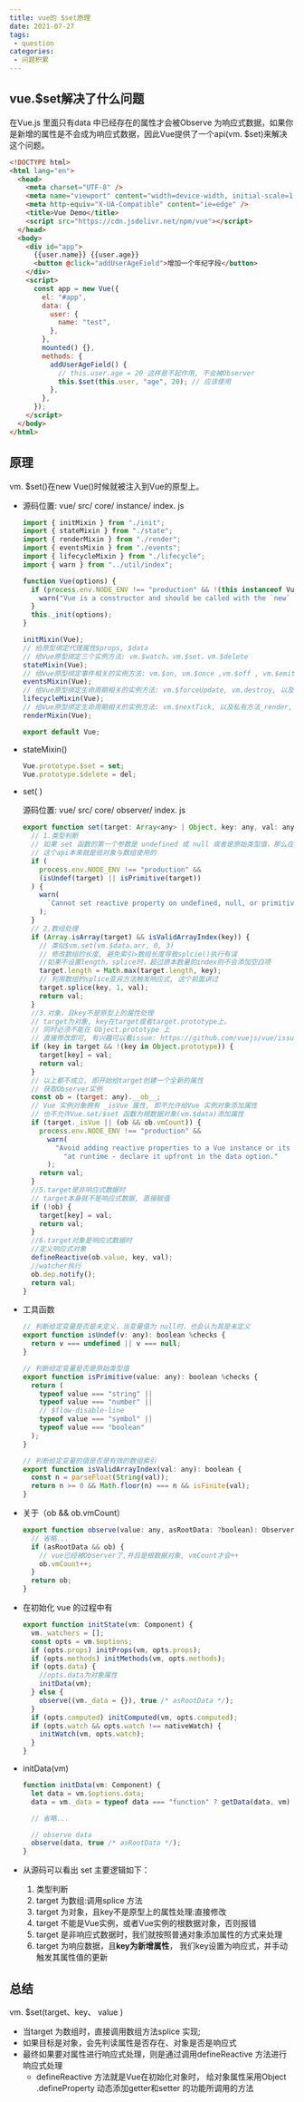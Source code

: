 ```yaml
---
title: vue的 $set原理
date: 2021-07-27
tags:
 - question
categories:
 - 问题积累
---
```


## vue.$set解决了什么问题

在Vue.js 里面只有data 中已经存在的属性才会被Observe 为响应式数据，如果你是新增的属性是不会成为响应式数据，因此Vue提供了一个api(vm. $set)来解决这个问题。

```html
<!DOCTYPE html>
<html lang="en">
  <head>
    <meta charset="UTF-8" />
    <meta name="viewport" content="width=device-width, initial-scale=1.0" />
    <meta http-equiv="X-UA-Compatible" content="ie=edge" />
    <title>Vue Demo</title>
    <script src="https://cdn.jsdelivr.net/npm/vue"></script>
  </head>
  <body>
    <div id="app">
      {{user.name}} {{user.age}}
      <button @click="addUserAgeField">增加一个年纪字段</button>
    </div>
    <script>
      const app = new Vue({
        el: "#app",
        data: {
          user: {
            name: "test",
          },
        },
        mounted() {},
        methods: {
          addUserAgeField() {
            // this.user.age = 20 这样是不起作用, 不会被Observer
            this.$set(this.user, "age", 20); // 应该使用
          },
        },
      });
    </script>
  </body>
</html>
```

## 原理

vm. $set()在new Vue()时候就被注入到Vue的原型上。

- 源码位置: vue/ src/ core/ instance/ index. js

  ```js
  import { initMixin } from "./init";
  import { stateMixin } from "./state";
  import { renderMixin } from "./render";
  import { eventsMixin } from "./events";
  import { lifecycleMixin } from "./lifecycle";
  import { warn } from "../util/index";
  
  function Vue(options) {
    if (process.env.NODE_ENV !== "production" && !(this instanceof Vue)) {
      warn("Vue is a constructor and should be called with the `new` keyword");
    }
    this._init(options);
  }
  
  initMixin(Vue);
  // 给原型绑定代理属性$props, $data
  // 给Vue原型绑定三个实例方法: vm.$watch，vm.$set，vm.$delete
  stateMixin(Vue);
  // 给Vue原型绑定事件相关的实例方法: vm.$on, vm.$once ,vm.$off , vm.$emit
  eventsMixin(Vue);
  // 给Vue原型绑定生命周期相关的实例方法: vm.$forceUpdate, vm.destroy, 以及私有方法_update
  lifecycleMixin(Vue);
  // 给Vue原型绑定生命周期相关的实例方法: vm.$nextTick, 以及私有方法_render, 以及一堆工具方法
  renderMixin(Vue);
  
  export default Vue;
  ```

- stateMixin()

  ```js
  Vue.prototype.$set = set;
  Vue.prototype.$delete = del;
  ```

- set( )

  源码位置: vue/ src/ core/ observer/ index. js

  ```js
  export function set(target: Array<any> | Object, key: any, val: any): any {
    // 1.类型判断
    // 如果 set 函数的第一个参数是 undefined 或 null 或者是原始类型值，那么在非生产环境下会打印警告信息
    // 这个api本来就是给对象与数组使用的
    if (
      process.env.NODE_ENV !== "production" &&
      (isUndef(target) || isPrimitive(target))
    ) {
      warn(
        `Cannot set reactive property on undefined, null, or primitive value: ${(target: any)}`
      );
    }
    // 2.数组处理
    if (Array.isArray(target) && isValidArrayIndex(key)) {
      // 类似$vm.set(vm.$data.arr, 0, 3)
      // 修改数组的长度, 避免索引>数组长度导致splcie()执行有误
      //如果不设置length，splice时，超过原本数量的index则不会添加空白项
      target.length = Math.max(target.length, key);
      // 利用数组的splice变异方法触发响应式, 这个前面讲过
      target.splice(key, 1, val);
      return val;
    }
    //3.对象，且key不是原型上的属性处理
    // target为对象, key在target或者target.prototype上。
    // 同时必须不能在 Object.prototype 上
    // 直接修改即可, 有兴趣可以看issue: https://github.com/vuejs/vue/issues/6845
    if (key in target && !(key in Object.prototype)) {
      target[key] = val;
      return val;
    }
    // 以上都不成立, 即开始给target创建一个全新的属性
    // 获取Observer实例
    const ob = (target: any).__ob__;
    // Vue 实例对象拥有 _isVue 属性, 即不允许给Vue 实例对象添加属性
    // 也不允许Vue.set/$set 函数为根数据对象(vm.$data)添加属性
    if (target._isVue || (ob && ob.vmCount)) {
      process.env.NODE_ENV !== "production" &&
        warn(
          "Avoid adding reactive properties to a Vue instance or its root $data " +
            "at runtime - declare it upfront in the data option."
        );
      return val;
    }
    //5.target是非响应式数据时
    // target本身就不是响应式数据, 直接赋值
    if (!ob) {
      target[key] = val;
      return val;
    }
    //6.target对象是响应式数据时
    //定义响应式对象
    defineReactive(ob.value, key, val);
    //watcher执行
    ob.dep.notify();
    return val;
  }
  ```

- 工具函数

  ```js
  // 判断给定变量是否是未定义，当变量值为 null时，也会认为其是未定义
  export function isUndef(v: any): boolean %checks {
    return v === undefined || v === null;
  }
  
  // 判断给定变量是否是原始类型值
  export function isPrimitive(value: any): boolean %checks {
    return (
      typeof value === "string" ||
      typeof value === "number" ||
      // $flow-disable-line
      typeof value === "symbol" ||
      typeof value === "boolean"
    );
  }
  
  // 判断给定变量的值是否是有效的数组索引
  export function isValidArrayIndex(val: any): boolean {
    const n = parseFloat(String(val));
    return n >= 0 && Math.floor(n) === n && isFinite(val);
  }
  ```

- 关于（ob && ob.vmCount）

  ```js
  export function observe(value: any, asRootData: ?boolean): Observer | void {
    // 省略...
    if (asRootData && ob) {
      // vue已经被Observer了,并且是根数据对象, vmCount才会++
      ob.vmCount++;
    }
    return ob;
  }
  ```

- 在初始化 vue 的过程中有

  ```js
  export function initState(vm: Component) {
    vm._watchers = [];
    const opts = vm.$options;
    if (opts.props) initProps(vm, opts.props);
    if (opts.methods) initMethods(vm, opts.methods);
    if (opts.data) {
      //opts.data为对象属性
      initData(vm);
    } else {
      observe((vm._data = {}), true /* asRootData */);
    }
    if (opts.computed) initComputed(vm, opts.computed);
    if (opts.watch && opts.watch !== nativeWatch) {
      initWatch(vm, opts.watch);
    }
  }
  ```

- initData(vm)

  ```js
  function initData(vm: Component) {
    let data = vm.$options.data;
    data = vm._data = typeof data === "function" ? getData(data, vm) : data || {};
  
    // 省略...
  
    // observe data
    observe(data, true /* asRootData */);
  }
  ```

- 从源码可以看出 set 主要逻辑如下：

  1. 类型判断
  2. target 为数组:调用splice 方法
  3. target 为对象，且key不是原型上的属性处理:直接修改
  4. target 不能是Vue实例，或者Vue实例的根数据对象，否则报错
  5. target 是非响应式数据时，我们就按照普通对象添加属性的方式来处理
  6. target 为响应数据，且**key为新增属性**， 我们key设置为响应式，并手动触发其属性值的更新

## 总结

vm. $set(target、key、 value )

- 当target 为数组时，直接调用数组方法splice 实现;
- 如果目标是对象，会先判读属性是否存在、对象是否是响应式
- 最终如果要对属性进行响应式处理，则是通过调用defineReactive 方法进行响应式处理
  - defineReactive 方法就是Vue在初始化对象时， 给对象属性采用Object .defineProperty 动态添加getter和setter 的功能所调用的方法